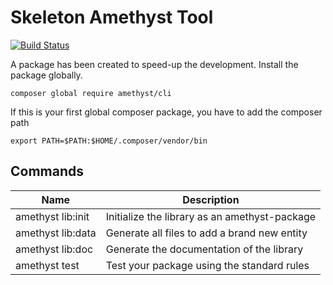 # Skeleton Amethyst Tool

[![Build Status](https://travis-ci.org/amethyst/cli.svg?branch=master)](https://travis-ci.org/amethyst/cli)

A package has been created to speed-up the development. Install the package globally.

    composer global require amethyst/cli
    
If this is your first global composer package, you have to add the composer path

    export PATH=$PATH:$HOME/.composer/vendor/bin

## Commands

| Name     | Description                                   |
|----------|-----------------------------------------------|
| amethyst lib:init | Initialize the library as an amethyst-package |
| amethyst lib:data | Generate all files to add a brand new entity  |
| amethyst lib:doc  | Generate the documentation of the library     |
| amethyst test     | Test your package using the standard rules    |